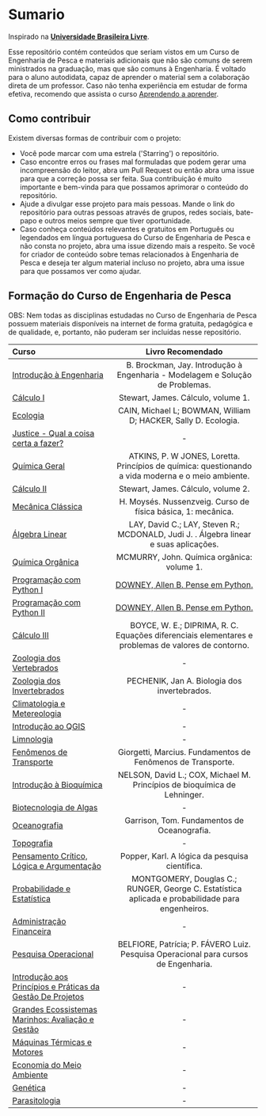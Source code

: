 # Sumario

Inspirado na **[Universidade Brasileira Livre](https://ulivre.dev/)**.

Esse repositório contém conteúdos que seriam vistos em um Curso de Engenharia de Pesca e materiais adicionais que não são comuns de serem ministrados na graduação, mas que são comuns à Engenharia. É voltado para o aluno autodidata, capaz de aprender o material sem a colaboração direta de um professor. Caso não tenha experiência em estudar de forma efetiva, recomendo que assista o curso [Aprendendo a aprender](https://pt.coursera.org/learn/aprender). 

## Como contribuir

Existem diversas formas de contribuir com o projeto:

* Você pode marcar com uma estrela ('Starring') o repositório.
* Caso encontre erros ou frases mal formuladas que podem gerar uma incompreensão do leitor, abra um Pull Request ou então abra uma issue para que a correção possa ser feita. Sua contribuição é muito importante e bem-vinda para que possamos aprimorar o conteúdo do repositório. 
* Ajude a divulgar esse projeto para mais pessoas. Mande o link do repositório para outras pessoas através de grupos, redes sociais, bate-papo e outros meios sempre que tiver oportunidade.
* Caso conheça conteúdos relevantes e gratuitos em Português ou legendados em língua portuguesa do Curso de Engenharia de Pesca e não consta no projeto, abra uma issue dizendo mais a respeito. Se você for criador de conteúdo sobre temas relacionados à Engenharia de Pesca e deseja ter algum material incluso no projeto, abra uma issue para que possamos ver como ajudar.

## Formação do Curso de Engenharia de Pesca

OBS: Nem todas as disciplinas estudadas no Curso de Engenharia de Pesca possuem materiais disponíveis na internet de forma gratuita, pedagógica e de qualidade, e, portanto, não puderam ser incluídas nesse repositório. 

Curso | Livro Recomendado
:-- | :--:
[Introdução à Engenharia](https://www.youtube.com/playlist?list=PLxI8Can9yAHdXLFldigytpo2v-_xeVH1w) | B. Brockman, Jay. Introdução à Engenharia - Modelagem e Solução de Problemas.  
[Cálculo I](https://www.youtube.com/playlist?list=PL2D9B691A704C6F7B) | Stewart, James. Cálculo, volume 1. 
[Ecologia](https://www.youtube.com/playlist?list=PLxI8Can9yAHdcNx2ZVBgz61DTqVBQXGI-) | CAIN, Michael L; BOWMAN, William D; HACKER, Sally D. Ecologia.
[Justice - Qual a coisa certa a fazer?](https://www.youtube.com/playlist?list=PLEN09sOf6M1NXe94zC4yggvhi5XYBcALx) | -
[Química Geral](https://www.youtube.com/playlist?list=PLAudUnJeNg4vPBwTS8TXgo7mp-3cENkPs) | ATKINS, P. W JONES, Loretta. Princípios de química: questionando a vida moderna e o meio ambiente.
[Cálculo II](https://www.youtube.com/playlist?list=PLxI8Can9yAHeZfF4HwiVmv4D6n3acKLER) | Stewart, James. Cálculo, volume 2.
[Mecânica Clássica](https://www.youtube.com/playlist?list=PLAudUnJeNg4vmlyuv__uBgdOkzw4VSrcJ) | H. Moysés. Nussenzveig. Curso de física básica, 1: mecânica.
[Álgebra Linear](https://www.youtube.com/playlist?list=PLxI8Can9yAHdUtWDKtTA9AmuICNyX9EIr) | LAY, David C.; LAY, Steven R.; MCDONALD, Judi J. . Álgebra linear e suas aplicações.
[Química Orgânica](https://www.youtube.com/playlist?list=PLxI8Can9yAHf0GaPrTFHw3MF19Q53LIZI) | MCMURRY, John. Química orgânica: volume 1. 
[Programação com Python I](https://www.coursera.org/learn/ciencia-computacao-python-conceitos) | [DOWNEY, Allen B. Pense em Python.](https://penseallen.github.io/PensePython2e/)
[Programação com Python II](https://www.coursera.org/learn/ciencia-computacao-python-conceitos-2) | [DOWNEY, Allen B. Pense em Python.](https://penseallen.github.io/PensePython2e/)
[Cálculo III](https://www.youtube.com/playlist?list=PLFBA21F349930F92F) | BOYCE, W. E.; DIPRIMA, R. C. Equações diferenciais elementares e problemas de valores de contorno.
[Zoologia dos Vertebrados](https://www.youtube.com/playlist?list=PLxI8Can9yAHcopx1fQDk5J3ygiJRsYaQp) | -
[Zoologia dos Invertebrados](https://www.youtube.com/playlist?list=PLxI8Can9yAHcy25cft4jD8tRvHiHuv_pd) | PECHENIK, Jan A. Biologia dos invertebrados.
[Climatologia e Metereologia](https://www.youtube.com/playlist?list=PL6Yjyns8Zfk-UHsZfBKvNDc8udW_0bs4R) | -
[Introdução ao QGIS](https://www.youtube.com/playlist?list=PL551njkDL5YoBNPLTMTBA_LFQBLlA0OIU) | -
[Limnologia](https://www.youtube.com/playlist?list=PLy2RCEHNDLAIWS6fwAwrWJQq1JXlkyz6k) | -
[Fenômenos de Transporte](https://www.youtube.com/playlist?list=PLxI8Can9yAHeyiCZ3EKZM5TEC4rYU5SEF) | Giorgetti, Marcius. Fundamentos de Fenômenos de Transporte.
[Introdução à Bioquímica](https://www.youtube.com/playlist?list=PLAudUnJeNg4sJXpT-KXR_vVxG7ipT9e1Z) | NELSON, David L.; COX, Michael M. Princípios de bioquímica de Lehninger.
[Biotecnologia de Algas](https://www.coursera.org/learn/algae-biotechnology) | -
[Oceanografia](https://www.youtube.com/playlist?list=PLAudUnJeNg4vzd59tFSI5UXxh1IBSU5QG) | Garrison, Tom. Fundamentos de Oceanografia.
[Topografia](https://www.youtube.com/playlist?list=PL1LpxbDN4zzh7XNOU45ruBgl-GjiwQROp) | -
[Pensamento Crítico, Lógica e Argumentação](https://www.coursera.org/learn/pensamento-critico-argumentacao) | Popper, Karl. A lógica da pesquisa científica.
[Probabilidade e Estatística](https://www.youtube.com/playlist?list=PLrOyM49ctTx8HWnxWRBtKrfcuf7ew_3nm) | MONTGOMERY, Douglas C.; RUNGER, George C. Estatística aplicada e probabilidade para engenheiros.
[Administração Financeira](https://www.coursera.org/learn/administracao-financeira) | -
[Pesquisa Operacional](https://www.youtube.com/playlist?list=PLxI8Can9yAHfF7UUE4iyn0ZwKNrkft7nq) | BELFIORE, Patrícia; P. FÁVERO Luiz. Pesquisa Operacional para cursos de Engenharia.
[Introdução aos Princípios e Práticas da Gestão De Projetos](https://www.coursera.org/specializations/gestao-de-projetos-introducao-usp) | -
[Grandes Ecossistemas Marinhos: Avaliação e Gestão](https://www.coursera.org/learn/large-marine-ecosystems) | -
[Máquinas Térmicas e Motores](https://www.youtube.com/playlist?list=PL2Vvr2Agey6RY-OJEFQJthqZs66MO4ZYX) | -
[Economia do Meio Ambiente](https://www.youtube.com/@economiadomeioambiente4692/videos) | -
[Genética](https://www.youtube.com/playlist?list=PLxI8Can9yAHcMkgPplY4tRVkTWd11Kukj) | -
[Parasitologia](https://www.youtube.com/playlist?list=PLxI8Can9yAHcWPK9ePUKu3w-1YHKaO3Kr) | -
